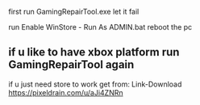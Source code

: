 first run GamingRepairTool.exe
let it fail 

run Enable WinStore - Run As ADMIN.bat 
reboot the pc


if u like to have xbox platform run GamingRepairTool again
-------

if u just need store to work get from: 
Link-Download
https://pixeldrain.com/u/aJi4ZNRn
